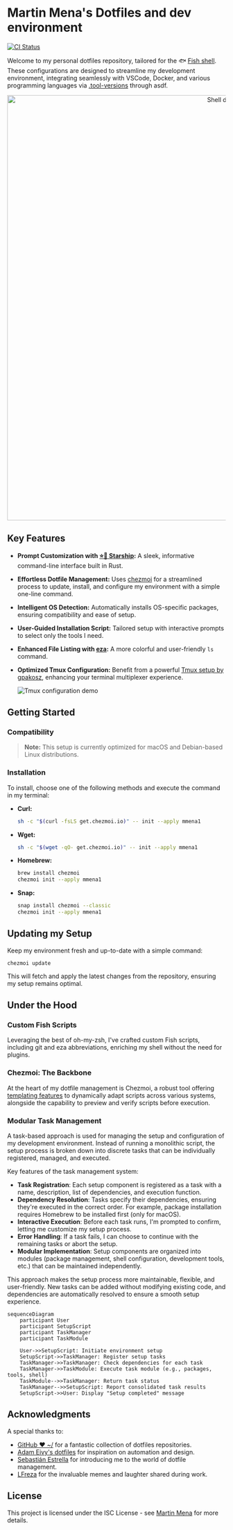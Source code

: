 # Martin Mena's Dotfiles and dev environment

[![CI Status](https://github.com/mmena1/dotfiles/actions/workflows/main.yml/badge.svg?event=push)](https://github.com/mmena1/dotfiles/actions/workflows/main.yml?query=branch%3Amain+event%3Apush+workflow%3A%22Chezmoi+Setup+Validation%22)

Welcome to my personal dotfiles repository, tailored for the 🐟 [Fish shell](https://fishshell.com/). These configurations are designed to streamline my development environment, integrating seamlessly with VSCode, Docker, and various programming languages via [.tool-versions](home/dot_tool-versions) through asdf.

<p align="center">
  <img alt="Shell demo" src="https://user-images.githubusercontent.com/4404853/211977100-8a39ffda-594c-4460-bd73-da09c7aa1d4e.gif" width="980px">
</p>

## Key Features

- **Prompt Customization with [⭐️🚀 Starship](https://starship.rs/):** A sleek, informative command-line interface built in Rust.

- **Effortless Dotfile Management:** Uses [chezmoi](https://www.chezmoi.io/) for a streamlined process to update, install, and configure my environment with a simple one-line command.

- **Intelligent OS Detection:** Automatically installs OS-specific packages, ensuring compatibility and ease of setup.

- **User-Guided Installation Script:** Tailored setup with interactive prompts to select only the tools I need.

- **Enhanced File Listing with [eza](https://github.com/eza-community/eza):** A more colorful and user-friendly `ls` command.

- **Optimized Tmux Configuration:** Benefit from a powerful [Tmux setup by gpakosz](https://github.com/gpakosz/.tmux), enhancing your terminal multiplexer experience.

  ![Tmux configuration demo](https://cloud.githubusercontent.com/assets/553208/19740585/85596a5a-9bbf-11e6-8aa1-7c8d9829c008.gif)

## Getting Started

### Compatibility

> **Note:** This setup is currently optimized for macOS and Debian-based Linux distributions.

### Installation

To install, choose one of the following methods and execute the command in my terminal:

- **Curl:**

  ```sh
  sh -c "$(curl -fsLS get.chezmoi.io)" -- init --apply mmena1
  ```

- **Wget:**

  ```sh
  sh -c "$(wget -qO- get.chezmoi.io)" -- init --apply mmena1
  ```

- **Homebrew:**

  ```sh
  brew install chezmoi
  chezmoi init --apply mmena1
  ```

- **Snap:**

  ```sh
  snap install chezmoi --classic
  chezmoi init --apply mmena1
  ```

## Updating my Setup

Keep my environment fresh and up-to-date with a simple command:

```
chezmoi update
```

This will fetch and apply the latest changes from the repository, ensuring my setup remains optimal.

## Under the Hood

### Custom Fish Scripts

Leveraging the best of oh-my-zsh, I've crafted custom Fish scripts, including git and eza abbreviations, enriching my shell without the need for plugins.

### Chezmoi: The Backbone

At the heart of my dotfile management is Chezmoi, a robust tool offering [templating features](https://www.chezmoi.io/user-guide/templating/) to dynamically adapt scripts across various systems, alongside the capability to preview and verify scripts before execution.

### Modular Task Management

A task-based approach is used for managing the setup and configuration of my development environment. Instead of running a monolithic script, the setup process is broken down into discrete tasks that can be individually registered, managed, and executed.

Key features of the task management system:

- **Task Registration**: Each setup component is registered as a task with a name, description, list of dependencies, and execution function.
- **Dependency Resolution**: Tasks specify their dependencies, ensuring they're executed in the correct order. For example, package installation requires Homebrew to be installed first (only for macOS).
- **Interactive Execution**: Before each task runs, I'm prompted to confirm, letting me customize my setup process.
- **Error Handling**: If a task fails, I can choose to continue with the remaining tasks or abort the setup.
- **Modular Implementation**: Setup components are organized into modules (package management, shell configuration, development tools, etc.) that can be maintained independently.

This approach makes the setup process more maintainable, flexible, and user-friendly. New tasks can be added without modifying existing code, and dependencies are automatically resolved to ensure a smooth setup experience.

```mermaid
sequenceDiagram
    participant User
    participant SetupScript
    participant TaskManager
    participant TaskModule

    User->>SetupScript: Initiate environment setup
    SetupScript->>TaskManager: Register setup tasks
    TaskManager->>TaskManager: Check dependencies for each task
    TaskManager->>TaskModule: Execute task module (e.g., packages, tools, shell)
    TaskModule-->>TaskManager: Return task status
    TaskManager-->>SetupScript: Report consolidated task results
    SetupScript->>User: Display "Setup completed" message
```

## Acknowledgments

A special thanks to:

- [GitHub ❤ ~/](https://dotfiles.github.io/) for a fantastic collection of dotfiles repositories.
- [Adam Eivy's dotfiles](https://github.com/atomantic/dotfiles) for inspiration on automation and design.
- [Sebastián Estrella](https://github.com/sestrella) for introducing me to the world of dotfile management.
- [LFreza](https://github.com/LucasFrezarini) for the invaluable memes and laughter shared during work.

## License

This project is licensed under the ISC License - see [Martin Mena](https://github.com/mmena1) for more details.
